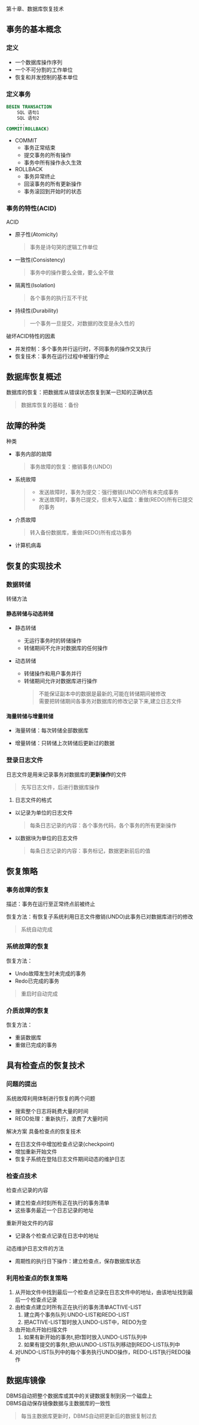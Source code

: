 第十章、数据库恢复技术

## 事务的基本概念

### 定义
- 一个数据库操作序列
- 一个不可分割的工作单位
- 恢复和并发控制的基本单位

### 定义事务

```sql
BEGIN TRANSACTION
    SQL 语句1 
    SQL 语句2 
    ...
COMMIT(ROLLBACK)
```

- COMMIT
    - 事务正常结束
    - 提交事务的所有操作
    - 事务中所有操作永久生效
- ROLLBACK
    - 事务异常终止
    - 回滚事务的所有更新操作
    - 事务滚回到开始时的状态

### 事务的特性(ACID)

ACID
- 原子性(Atomicity)
    > 事务是诗句哭的逻辑工作单位
- 一致性(Consistency)
    > 事务中的操作要么全做，要么全不做
- 隔离性(Isolation)
    > 各个事务的执行互不干扰
- 持续性(Durability)
    > 一个事务一旦提交，对数据的改变是永久性的


破坏ACID特性的因素
- 并发控制：多个事务并行运行时，不同事务的操作交叉执行
- 恢复技术：事务在运行过程中被强行停止

## 数据库恢复概述

数据库的恢复：把数据库从错误状态恢复到某一已知的正确状态
> 数据库恢复的基础：备份

## 故障的种类

种类
- 事务内部的故障
    > 事务故障的恢复：撤销事务(UNDO)
- 系统故障
    > - 发送故障时，事务为提交：强行撤销(UNDO)所有未完成事务  
    > - 发送故障时，事务已提交，但未写入磁盘：重做(REDO)所有已提交的事务 
- 介质故障
    > 转入备份数据库，重做(REDO)所有成功事务
- 计算机病毒



## 恢复的实现技术

### 数据转储
转储方法

#### 静态转储与动态转储

- 静态转储
    - 无运行事务时的转储操作
    - 转储期间不允许对数据库的任何操作

- 动态转储
    - 转储操作和用户事务并行
    - 转储期间允许对数据库进行操作
        > 不能保证副本中的数据是最新的,可能在转储期间被修改  
        > 需要把转储期间各事务对数据库的修改记录下来,建立日志文件


#### 海量转储与增量转储

- 海量转储：每次转储全部数据库

- 增量转储：只转储上次转储后更新过的数据


### 登录日志文件

日志文件是用来记录事务对数据库的**更新操作**的文件  
> 先写日志文件，后进行数据库操作

1. 日志文件的格式
- 以记录为单位的日志文件
    > 每条日志记录的内容：各个事务代码，各个事务的所有更新操作
- 以数据块为单位的日志文件
    > 每条日志记录的内容：事务标记，数据更新前后的值

## 恢复策略

### 事务故障的恢复

描述：事务在运行至正常终点前被终止

恢复方法：有恢复子系统利用日志文件撤销(UNDO)此事务已对数据库进行的修改

> 系统自动完成

### 系统故障的恢复

恢复方法：
- Undo故障发生时未完成的事务
- Redo已完成的事务
> 重启时自动完成

### 介质故障的恢复 

恢复方法：
- 重装数据库 
- 重做已完成的事务


## 具有检查点的恢复技术 

### 问题的提出

系统故障利用体制进行恢复的两个问题
- 搜索整个日志将耗费大量的时间
- REOD处理：重新执行，浪费了大量时间

解决方案
具备检查点的恢复技术
- 在日志文件中增加检查点记录(checkpoint)
- 增加重新开始文件
- 恢复子系统在登陆日志文件期间动态的维护日志

### 检查点技术

检查点记录的内容
- 建立检查点时刻所有正在执行的事务清单
- 这些事务最近一个日志记录的地址

重新开始文件的内容
- 记录各个检查点记录在日志中的地址

动态维护日志文件的方法
- 周期性的执行日下操作：建立检查点，保存数据库状态


### 利用检查点的恢复策略

1. 从开始文件中找到最后一个检查点记录在日志文件中的地址，由该地址找到最后一个检查点记录  
2. 由检查点建立时所有正在执行的事务清单ACTIVE-LIST 
    1. 建立两个事务队列:UNDO-LIST和REDO-LIST
    2. 把ACTIVE-LIST暂时放入UNDO-LIST中，REDO为空
3. 由开始点开始扫描文件
    1. 如果有新开始的事务t,把t暂时放入UNDO-LIST队列中
    2. 如果有提交的事务t,把t从UNDO-LIST队列移动到REDO-LIST队列中
4. 对UNDO-LIST队列中的每个事务执行UNDO操作，REDO-LIST执行REDO操作


## 数据库镜像

DBMS自动把整个数据库或其中的关键数据复制到另一个磁盘上  
DBMS自动保存镜像数据与主数据库的一致性
> 每当主数据库更新时，DBMS自动把更新后的数据复制过去
